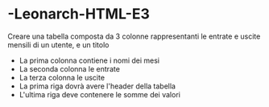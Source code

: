 # -Leonarch-HTML-E3
Creare una tabella composta da 3 colonne rappresentanti le entrate e uscite mensili di un utente, e un titolo
<ul>
  <li>La prima colonna contiene i nomi dei mesi</li>
  <li>La seconda colonna le entrate</li>
  <li>La terza colonna le uscite</li>
  <li>La prima riga dovrà avere l'header della tabella</li>
  <li>L'ultima riga deve contenere le somme dei valori</li>
</ul>
